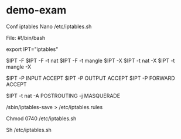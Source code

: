 # demo-exam
Conf iptables
Nano /etc/iptables.sh

File:
 #!/bin/bash

export IPT="iptables"

$IPT -F
$IPT -F -t nat
$IPT -F -t mangle
$IPT -X
$IPT -t nat -X
$IPT -t mangle -X

$IPT -P INPUT ACCEPT
$IPT -P OUTPUT ACCEPT
$IPT -P FORWARD ACCEPT

$IPT -t nat -A POSTROUTING -j MASQUERADE

/sbin/iptables-save > /etc/iptables.rules

Chmod 0740 /etc/iptables.sh

Sh /etc/iptables.sh
